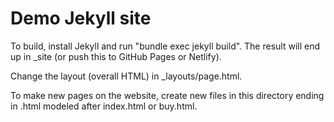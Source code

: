 # Demo Jekyll site

To build, install Jekyll and run "bundle exec jekyll build". The result will end up in _site (or push this to GitHub Pages or Netlify).

Change the layout (overall HTML) in _layouts/page.html.

To make new pages on the website, create new files in this directory ending in .html modeled after index.html or buy.html.
